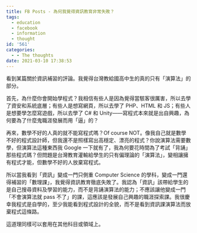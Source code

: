 ```yaml
---
title: FB Posts - 為何我覺得資訊教育非常失敗？
tags:
  - education
  - facebook
  - information
  - thought
id: '561'
categories:
  - - The thoughts
date: 2021-03-10 17:38:53
---
```


看到某篇關於資訊補習的評論。我覺得台灣教給國高中生的真的只有「演算法」的部分。

首先，為什麼你會開始學程式？我相信有些人是因為覺得當駭客很厲害，所以去學了資安和系統底層；有些人是想寫網頁，所以去學了 PHP、HTML 和 JS；有些人是想要學怎麼寫遊戲，所以去學了 C# 和 Unity——寫程式本來就是出自興趣，為何要為了什麼鬼職涯發展而用「逼」的？

再來，數學不好的人真的就不能寫程式嗎？Of course NOT。像我自己就是數學不好的程式設計師，但我還不是照樣寫出高穩定、漂亮的程式？你說演算法需要數學，但演算法這種東西我 Google 一下就有了，我為何要花時間為了考試「背誦」那些程式碼？但問題是台灣教育灌輸給學生的只有偏理論的「演算法」，變相讓擁有程式才能，但數學不好的人放棄寫程式。

所以當我看到「資訊」變成一門只側重 Computer Science 的學科，變成一門還得補習的「數理課」，我覺得資訊教育徹底失敗了。我認為「資訊」該帶給學生的是自己搜尋資料及學習的能力，而不是背誦演算法的能力；不應該讓他變成一門「不會演算法就 pass 不了」的課，這應該是發展自己興趣的職涯探索課。我很慶幸我程式是自學的，至少我能看到程式設計的全貌，而不是看到資訊課演算法而放棄程式這條路。

這道理同樣可以套用在其他科目或領域上。